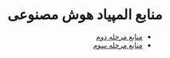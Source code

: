 <div dir="rtl">

# منابع المپیاد هوش مصنوعی

- [منابع مرحله دوم](./Second%20Phase/#منایع-مرحله-دوم)
- [منابع مرحله سوم](./Third%20Phase/#منابع-مرحله-سوم-آزمون-عملی)

</div>